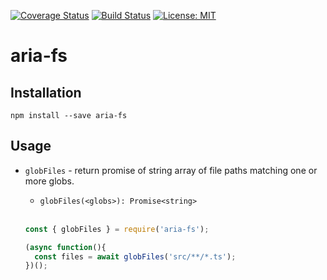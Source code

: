 [![Coverage Status](https://coveralls.io/repos/github/aelbore/aria-fs/badge.svg?branch=master)](https://coveralls.io/github/aelbore/aria-fs?branch=master)
[![Build Status](https://travis-ci.org/aelbore/aria-fs.svg?branch=master)](https://travis-ci.org/aelbore/aria-fs)
[![License: MIT](https://img.shields.io/badge/license-MIT-blue.svg)](https://opensource.org/licenses/MIT)

# aria-fs

Installation
------------

    npm install --save aria-fs

Usage
-----

* `globFiles` - return promise of string array of file paths matching one or more globs.
  - `globFiles(<globs>): Promise<string>`
  <br />
  
  ```js
  const { globFiles } = require('aria-fs');

  (async function(){
    const files = await globFiles('src/**/*.ts');
  })();
  ```
